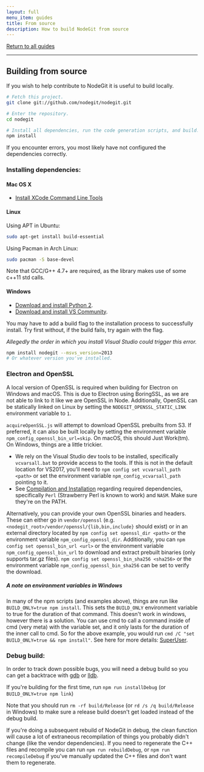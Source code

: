 ```yaml
---
layout: full
menu_item: guides
title: From source
description: How to build NodeGit from source
---
```


[Return to all guides](../../)

* * *

Building from source
--------------------

If you wish to help contribute to NodeGit it is useful to build locally.

``` bash
# Fetch this project.
git clone git://github.com/nodegit/nodegit.git

# Enter the repository.
cd nodegit

# Install all dependencies, run the code generation scripts, and build.
npm install
```

If you encounter errors, you most likely have not configured the dependencies correctly.

### Installing dependencies: ###

#### <a name="osx"></a> Mac OS X ####

- [Install XCode Command Line Tools](http://railsapps.github.io/xcode-command-line-tools.html)

#### <a name="linux"></a>Linux ####

Using APT in Ubuntu:

``` bash
sudo apt-get install build-essential
```

Using Pacman in Arch Linux:

``` bash
sudo pacman -S base-devel
```

Note that GCC/G++ 4.7+ are required, as the library makes use of some c++11 std calls.

#### <a name="windows"></a>Windows ####

- [Download and install Python 2](https://www.python.org/download/windows).
- [Download and install VS Community](https://www.visualstudio.com/products/visual-studio-community-vs).

You may have to add a build flag to the installation process to successfully install.
Try first without, if the build fails, try again with the flag.

*Allegedly the order in which you install Visual Studio could trigger this error.*

``` bash
npm install nodegit --msvs_version=2013
# Or whatever version you've installed.
```

### Electron and OpenSSL ###
A local version of OpenSSL is required when building for Electron on Windows and macOS. This is due to Electron using BoringSSL, as we are not able to link to it like we are OpenSSL in Node. Additionally, OpenSSL can be statically linked on Linux by setting the `NODEGIT_OPENSSL_STATIC_LINK` environment variable to `1`.

`acquireOpenSSL.js` will attempt to download OpenSSL prebuilts from S3. If preferred, it can also be built locally by setting the environment variable `npm_config_openssl_bin_url=skip`. On macOS, this should Just Work(tm). On Windows, things are a little trickier.

- We rely on the Visual Studio dev tools to be installed, specifically `vcvarsall.bat` to provide access to the tools. If this is not in the default location for VS2017, you'll need to `npm config set vcvarsall_path <path>` or set the environment variable `npm_config_vcvarsall_path` pointing to it.
- See [Compilation and Installation](https://wiki.openssl.org/index.php/Compilation_and_Installation#Windows) regarding required dependencies, specifically `Perl` (Strawberry Perl is known to work) and `NASM`. Make sure they're on the PATH.

Alternatively, you can provide your own OpenSSL binaries and headers. These can either go in `vendor/openssl` (e.g. `<nodegit_root>/vendor/openssl/{lib,bin,include}` should exist) or in an external directory located by `npm config set openssl_dir <path>` or the environment variable `npm_config_openssl_dir`. Additionally, you can `npm config set openssl_bin_url <url>` or the environment variable `npm_config_openssl_bin_url` to download and extract prebuilt binaries (only supports tar.gz files). `npm config set openssl_bin_sha256 <sha256>` or the environment variable `npm_config_openssl_bin_sha256` can be set to verify the download.

##### A note on environment variables in Windows #####
In many of the npm scripts (and examples above), things are run like
`BUILD_ONLY=true npm install`. This sets the `BUILD_ONLY` environment variable
to true for the duration of that command. This doesn't work in windows, however
there is a solution. You can use cmd to call a command inside of cmd (very meta)
with the variable set, and it only lasts for the duration of the inner call to cmd.
So for the above example, you would run `cmd /C "set BUILD_ONLY=true && npm install"`.
See here for more details:
[SuperUser](http://superuser.com/questions/223104/setting-environment-variable-for-just-one-command-in-windows-cmd-exe).

### <a name="debug-build"></a>Debug build: ###

In order to track down possible bugs, you will need a debug build so you
can get a backtrace with [gdb](http://www.gnu.org/software/gdb/) or
[lldb](http://lldb.llvm.org/).

If you're building for the first time, run `npm run installDebug` (or `BUILD_ONLY=true npm link`)

Note that you should run `rm -rf build/Release` (or `rd /s /q build/Release` in Windows) to make sure a release build doesn't get loaded instead of the debug build.

If you're doing a subsequent rebuild of NodeGit in debug, the clean function will cause a lot of extraneous recompilation of things you probably didn't change (like the vendor dependencies). If you need to regenerate the C++ files and recompile you can run `npm run rebuildDebug`, or `npm run recompileDebug` if you've manually updated the C++ files and don't want them to regenerate.
